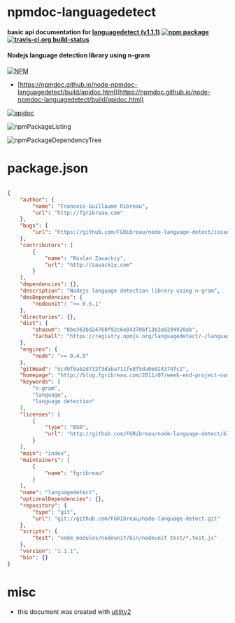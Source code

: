 # npmdoc-languagedetect

#### basic api documentation for  [languagedetect (v1.1.1)](http://blog.fgribreau.com/2011/07/week-end-project-nodejs-language.html)  [![npm package](https://img.shields.io/npm/v/npmdoc-languagedetect.svg?style=flat-square)](https://www.npmjs.org/package/npmdoc-languagedetect) [![travis-ci.org build-status](https://api.travis-ci.org/npmdoc/node-npmdoc-languagedetect.svg)](https://travis-ci.org/npmdoc/node-npmdoc-languagedetect)

#### Nodejs language detection library using n-gram

[![NPM](https://nodei.co/npm/languagedetect.png?downloads=true&downloadRank=true&stars=true)](https://www.npmjs.com/package/languagedetect)

- [https://npmdoc.github.io/node-npmdoc-languagedetect/build/apidoc.html](https://npmdoc.github.io/node-npmdoc-languagedetect/build/apidoc.html)

[![apidoc](https://npmdoc.github.io/node-npmdoc-languagedetect/build/screenCapture.buildCi.browser.%252Ftmp%252Fbuild%252Fapidoc.html.png)](https://npmdoc.github.io/node-npmdoc-languagedetect/build/apidoc.html)

![npmPackageListing](https://npmdoc.github.io/node-npmdoc-languagedetect/build/screenCapture.npmPackageListing.svg)

![npmPackageDependencyTree](https://npmdoc.github.io/node-npmdoc-languagedetect/build/screenCapture.npmPackageDependencyTree.svg)



# package.json

```json

{
    "author": {
        "name": "Francois-Guillaume Ribreau",
        "url": "http://fgribreau.com"
    },
    "bugs": {
        "url": "https://github.com/FGRibreau/node-language-detect/issues"
    },
    "contributors": [
        {
            "name": "Ruslan Zavackiy",
            "url": "http://zavackiy.com"
        }
    ],
    "dependencies": {},
    "description": "Nodejs language detection library using n-gram",
    "devDependencies": {
        "nodeunit": ">= 0.5.1"
    },
    "directories": {},
    "dist": {
        "shasum": "8be363bd24768f92c6e043706f13b3a9294920ab",
        "tarball": "https://registry.npmjs.org/languagedetect/-/languagedetect-1.1.1.tgz"
    },
    "engines": {
        "node": ">= 0.4.8"
    },
    "gitHead": "dc49f0ab2d732f3daba711fe8f5da0e024374fc2",
    "homepage": "http://blog.fgribreau.com/2011/07/week-end-project-nodejs-language.html",
    "keywords": [
        "n-gram",
        "language",
        "language detection"
    ],
    "licenses": [
        {
            "type": "BSD",
            "url": "http://github.com/FGRibreau/node-language-detect/blob/master/LICENSE"
        }
    ],
    "main": "index",
    "maintainers": [
        {
            "name": "fgribreau"
        }
    ],
    "name": "languagedetect",
    "optionalDependencies": {},
    "repository": {
        "type": "git",
        "url": "git://github.com/FGRibreau/node-language-detect.git"
    },
    "scripts": {
        "test": "node_modules/nodeunit/bin/nodeunit test/*.test.js"
    },
    "version": "1.1.1",
    "bin": {}
}
```



# misc
- this document was created with [utility2](https://github.com/kaizhu256/node-utility2)
